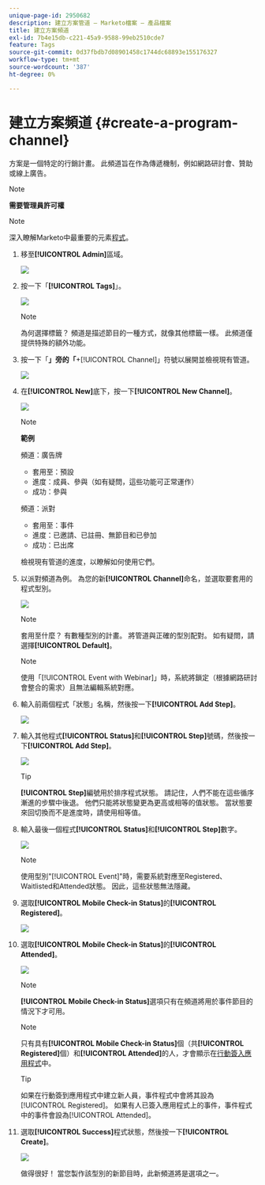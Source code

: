 ```yaml
---
unique-page-id: 2950682
description: 建立方案管道 — Marketo檔案 — 產品檔案
title: 建立方案頻道
exl-id: 7b4e15db-c221-45a9-9588-99eb2510cde7
feature: Tags
source-git-commit: 0d37fbdb7d08901458c1744dc68893e155176327
workflow-type: tm+mt
source-wordcount: '387'
ht-degree: 0%

---
```


# 建立方案頻道 {#create-a-program-channel}

方案是一個特定的行銷計畫。 此頻道旨在作為傳遞機制，例如網路研討會、贊助或線上廣告。

>[!NOTE]
>
>**需要管理員許可權**

>[!NOTE]
>
>深入瞭解Marketo中最重要的元素[程式](/help/marketo/product-docs/core-marketo-concepts/programs/creating-programs/understanding-programs.md)。

1. 移至&#x200B;**[!UICONTROL Admin]**&#x200B;區域。

   ![](assets/create-a-program-channel-1.png)

1. 按一下「**[!UICONTROL Tags]**」。

   ![](assets/create-a-program-channel-2.png)

   >[!NOTE]
   >
   >為何選擇標籤？ 頻道是描述節目的一種方式，就像其他標籤一樣。 此頻道僅提供特殊的額外功能。

1. 按一下「**」旁的「**+[!UICONTROL Channel]」符號以展開並檢視現有管道。

   ![](assets/create-a-program-channel-3.png)

1. 在&#x200B;**[!UICONTROL New]**&#x200B;底下，按一下&#x200B;**[!UICONTROL New Channel]**。

   ![](assets/create-a-program-channel-4.png)

   >[!NOTE]
   >
   >**範例**
   >
   >頻道：廣告牌
   >
   >* 套用至：預設
   >* 進度：成員、參與（如有疑問，這些功能可正常運作）
   >* 成功：參與
   >
   >頻道：派對
   >
   >* 套用至：事件
   >* 進度：已邀請、已註冊、無節目和已參加
   >* 成功：已出席
   >
   >檢視現有管道的進度，以瞭解如何使用它們。

1. 以派對頻道為例。 為您的新&#x200B;**[!UICONTROL Channel]**&#x200B;命名，並選取要套用的程式型別。

   ![](assets/create-a-program-channel-5.png)

   >[!NOTE]
   >
   >套用至什麼？ 有數種型別的計畫。 將管道與正確的型別配對。 如有疑問，請選擇&#x200B;**[!UICONTROL Default]**。

   >[!NOTE]
   >
   >使用「[!UICONTROL Event with Webinar]」時，系統將鎖定（根據網路研討會整合的需求）且無法編輯系統對應。

1. 輸入前兩個程式「狀態」名稱，然後按一下&#x200B;**[!UICONTROL Add Step]**。

   ![](assets/create-a-program-channel-6.png)

1. 輸入其他程式&#x200B;**[!UICONTROL Status]**&#x200B;和&#x200B;**[!UICONTROL Step]**&#x200B;號碼，然後按一下&#x200B;**[!UICONTROL Add Step]**。

   ![](assets/create-a-program-channel-7.png)

   >[!TIP]
   >
   >**[!UICONTROL Step]**&#x200B;編號用於排序程式狀態。 請記住，人們不能在這些循序漸進的步驟中後退。 他們只能將狀態變更為更高或相等的值狀態。 當狀態要來回切換而不是進度時，請使用相等值。

1. 輸入最後一個程式&#x200B;**[!UICONTROL Status]**&#x200B;和&#x200B;**[!UICONTROL Step]**&#x200B;數字。

   ![](assets/create-a-program-channel-8.png)

   >[!NOTE]
   >
   >使用型別&quot;[!UICONTROL Event]&quot;時，需要系統對應至Registered、Waitlisted和Attended狀態。 因此，這些狀態無法隱藏。

1. 選取&#x200B;**[!UICONTROL Mobile Check-in Status]**&#x200B;的&#x200B;**[!UICONTROL Registered]**。

   ![](assets/create-a-program-channel-9.png)

1. 選取&#x200B;**[!UICONTROL Mobile Check-in Status]**&#x200B;的&#x200B;**[!UICONTROL Attended]**。

   ![](assets/create-a-program-channel-10.png)

   >[!NOTE]
   >
   >**[!UICONTROL Mobile Check-in Status]**&#x200B;選項只有在頻道將用於事件節目的情況下才可用。

   >[!NOTE]
   >
   >只有具有&#x200B;**[!UICONTROL Mobile Check-in Status]**&#x200B;個（共&#x200B;**[!UICONTROL Registered]**&#x200B;個）和&#x200B;**[!UICONTROL Attended]**&#x200B;的人，才會顯示在[行動簽入應用程式](/help/marketo/product-docs/core-marketo-concepts/mobile-apps/event-check-in/event-check-in-overview.md)中。

   >[!TIP]
   >
   >如果在行動簽到應用程式中建立新人員，事件程式中會將其設為[!UICONTROL Registered]。 如果有人已簽入應用程式上的事件，事件程式中的事件會設為[!UICONTROL Attended]。

1. 選取&#x200B;**[!UICONTROL Success]**&#x200B;程式狀態，然後按一下&#x200B;**[!UICONTROL Create]**。

   ![](assets/create-a-program-channel-11.png)

   做得很好！ 當您製作該型別的新節目時，此新頻道將是選項之一。
